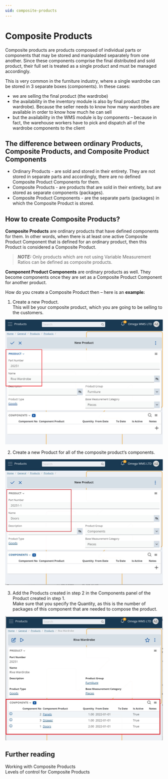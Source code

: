```yaml
---
uid: composite-products
---
```


# Composite Products

Composite products are products composed of individual parts or components that may be stored and manipulated separately from one another. Since these components comprise the final distributed and sold product, their full set is treated as a single product and must be managed accordingly.

This is very common in the furniture industry, where a single wardrobe can be stored in 3 separate boxes (components). In these cases:
-	we are selling the final product (the wardrobe)
-	the availability in the inventory module is also by final product (the wardrobe). Because the seller needs to know how many wardrobes are available in order to know how much he can sell
-	but the availability in the WMS module is by components – because in fact, the warehouse workers have to pick and dispatch all of the wardrobe components to the client

## The difference between ordinary Products, Composite Products, and Composite Product Components 
- Ordinary Products - are sold and stored in their entirety. They are not stored in separate parts and accordingly, there are no defined Composite Product Components for them.
- Composite Products - are products that are sold in their entirety, but are stored as separate components (packages). 
- Composite Product Components - are the separate parts (packages) in which the Composite Product is stored.

## How to create Composite Products?
**Composite Products** are ordinary products that have defined components for them. In other words, when there is at least one active Composite Product Component that is defined for an ordinary product, then this Product is considered a Composite Product. 

> **_NOTE:_** Only products which are not using Variable Measurement Ratios can be defined as composite products.

**Component Product Components** are ordinary products as well. They become components once they are set as a Composite Product Component for another product.

How do you create a Composite Product then – here is an **example:**
1. Create a new Product.
<br/>This will be your composite product, which you are going to be selling to the customers.

![Composite Product](pictures/composite-product.png)

2. Create a new Product for all of the composite product‘s components.

![Component Product](pictures/component-product.png)

3. Add the Products created in step 2 in the Components panel of the Product created in step 1. 
<br/>Make sure that you specify the Quantity, as this is the number of packages of this component that are needed to compose the product.

![Composite Product Components](pictures/composite-product-components.png)

## Further reading
Working with Composite Products
<br/>Levels of control for Composite Products
